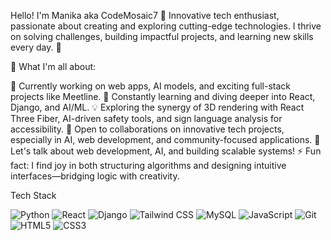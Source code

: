 Hello! I'm Manika aka CodeMosaic7 👋
Innovative tech enthusiast, passionate about creating and exploring cutting-edge technologies. I thrive on solving challenges, building impactful projects, and learning new skills every day. 🚀

🌟 What I'm all about:

🔭 Currently working on web apps, AI models, and exciting full-stack projects like Meetline.
🌱 Constantly learning and diving deeper into React, Django, and AI/ML.
💡 Exploring the synergy of 3D rendering with React Three Fiber, AI-driven safety tools, and sign language analysis for accessibility.
🤝 Open to collaborations on innovative tech projects, especially in AI, web development, and community-focused applications.
💬 Let's talk about web development, AI, and building scalable systems!
⚡ Fun fact: I find joy in both structuring algorithms and designing intuitive interfaces—bridging logic with creativity.

Tech Stack
<p> <img src="https://img.shields.io/badge/Python-3776AB?style=for-the-badge&logo=python&logoColor=white" alt="Python"/> <img src="https://img.shields.io/badge/React-61DAFB?style=for-the-badge&logo=react&logoColor=black" alt="React"/> <img src="https://img.shields.io/badge/Django-092E20?style=for-the-badge&logo=django&logoColor=white" alt="Django"/> <img src="https://img.shields.io/badge/Tailwind%20CSS-38B2AC?style=for-the-badge&logo=tailwind-css&logoColor=white" alt="Tailwind CSS"/> <img src="https://img.shields.io/badge/MySQL-4479A1?style=for-the-badge&logo=mysql&logoColor=white" alt="MySQL"/> <img src="https://img.shields.io/badge/JavaScript-F7DF1E?style=for-the-badge&logo=javascript&logoColor=black" alt="JavaScript"/> <img src="https://img.shields.io/badge/Git-F05032?style=for-the-badge&logo=git&logoColor=white" alt="Git"/> <img src="https://img.shields.io/badge/HTML5-E34F26?style=for-the-badge&logo=html5&logoColor=white" alt="HTML5"/> <img src="https://img.shields.io/badge/CSS3-1572B6?style=for-the-badge&logo=css3&logoColor=white" alt="CSS3"/> </p>




